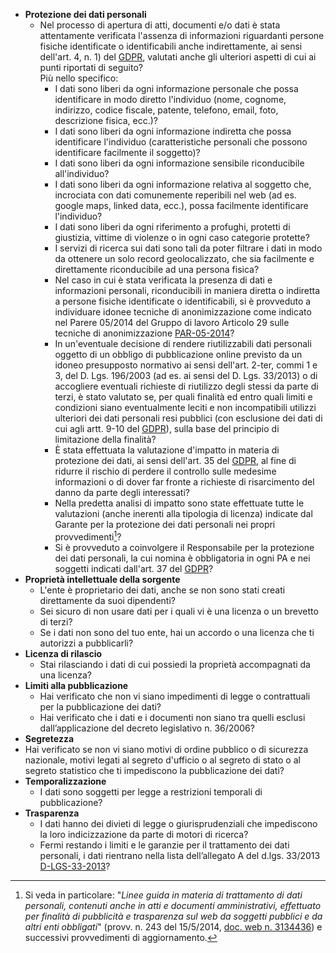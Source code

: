 - **Protezione dei dati personali**
  - Nel processo di apertura di atti, documenti e/o dati è stata attentamente verificata l'assenza di informazioni riguardanti persone fisiche identificate o identificabili anche indirettamente, ai sensi dell'art. 4, n. 1) del [GDPR](capitolo-2.qmd#GDPR), valutati anche gli ulteriori aspetti di cui ai punti riportati di seguito?<br>Più nello specifico:
    - I dati sono liberi da ogni informazione personale che possa identificare in modo diretto l'individuo (nome, cognome, indirizzo, codice fiscale, patente, telefono, email, foto, descrizione fisica, ecc.)?
    - I dati sono liberi da ogni informazione indiretta che possa identificare l'individuo (caratteristiche personali che possono identificare facilmente il soggetto)?
    - I dati sono liberi da ogni informazione sensibile riconducibile all'individuo?
    - I dati sono liberi da ogni informazione relativa al soggetto che, incrociata con dati comunemente reperibili nel web (ad es. google maps, linked data, ecc.), possa facilmente identificare l'individuo?
    - I dati sono liberi da ogni riferimento a profughi, protetti di giustizia, vittime di violenze o in ogni caso categorie protette?
    - I servizi di ricerca sui dati sono tali da poter filtrare i dati in modo da ottenere un solo record geolocalizzato, che sia facilmente e direttamente riconducibile ad una persona fisica?
    - Nel caso in cui è stata verificata la presenza di dati e informazioni personali, riconducibili in maniera diretta o indiretta a persone fisiche identificate o identificabili, si è provveduto a individuare idonee tecniche di anonimizzazione come indicato nel Parere 05/2014 del Gruppo di lavoro Articolo 29 sulle tecniche di anonimizzazione [PAR-05-2014](capitolo-2.qmd#PAR-05-2014)?
    - In un'eventuale decisione di rendere riutilizzabili dati personali oggetto di un obbligo di pubblicazione online previsto da un idoneo presupposto normativo ai sensi dell'art. 2-ter, commi 1 e 3, del D. Lgs. 196/2003 (ad es. ai sensi del D. Lgs. 33/2013) o di accogliere eventuali richieste di riutilizzo degli stessi da parte di terzi, è stato valutato se, per quali finalità ed entro quali limiti e condizioni siano eventualmente leciti e non incompatibili utilizzi ulteriori dei dati personali resi pubblici (con esclusione dei dati di cui agli artt. 9-10 del [GDPR](capitolo-2.qmd#GDPR)), sulla base del principio di limitazione della finalità?
    - È stata effettuata la valutazione d'impatto in materia di protezione dei dati, ai sensi dell'art. 35 del [GDPR](capitolo-2.qmd#GDPR), al fine di ridurre il rischio di perdere il controllo sulle medesime informazioni o di dover far fronte a richieste di risarcimento del danno da parte degli interessati?
    - Nella predetta analisi di impatto sono state effettuate tutte le valutazioni (anche inerenti alla tipologia di licenza) indicate dal Garante per la protezione dei dati personali nei propri provvedimenti[^#_bookmark84]?
    - Si è provveduto a coinvolgere il Responsabile per la protezione dei dati personali, la cui nomina è obbligatoria in ogni PA e nei soggetti indicati dall'art. 37 del [GDPR](capitolo-2.qmd#GDPR)?
- **Proprietà intellettuale della sorgente**
  - L'ente è proprietario dei dati, anche se non sono stati creati direttamente da suoi dipendenti?
  - Sei sicuro di non usare dati per i quali vi è una licenza o un brevetto di terzi?
  - Se i dati non sono del tuo ente, hai un accordo o una licenza che ti autorizzi a pubblicarli?
- **Licenza di rilascio**
  - Stai rilasciando i dati di cui possiedi la proprietà accompagnati da una licenza?
- **Limiti alla pubblicazione**
  - Hai verificato che non vi siano impedimenti di legge o contrattuali per la pubblicazione dei dati?
  - Hai verificato che i dati e i documenti non siano tra quelli esclusi dall’applicazione del decreto legislativo n. 36/2006?
- **Segretezza**
 - Hai verificato se non vi siano motivi di ordine pubblico o di sicurezza nazionale, motivi legati al segreto d'ufficio o al segreto di stato o al segreto statistico che ti impediscono la pubblicazione dei dati?
- **Temporalizzazione**
  - I dati sono soggetti per legge a restrizioni temporali di pubblicazione?
- **Trasparenza**
  - I dati hanno dei divieti di legge o giurisprudenziali che impediscono la loro indicizzazione da parte di motori di ricerca?
  - Fermi restando i limiti e le garanzie per il trattamento dei dati personali, i dati rientrano nella lista dell’allegato A del d.lgs. 33/2013 [D-LGS-33-2013](capitolo-2.qmd#D-LGS-33-2013)?


[^#_bookmark84]: Si veda in particolare: "*Linee guida in materia di trattamento di dati personali, contenuti anche in atti e documenti amministrativi, effettuato per finalità di pubblicità e trasparenza sul web da soggetti pubblici e da altri enti obbligati*" (provv. n. 243 del 15/5/2014, [doc. web n. 3134436](https://www.garanteprivacy.it/home/docweb/-/docweb-display/docweb/3134436)) e successivi provvedimenti di aggiornamento.
